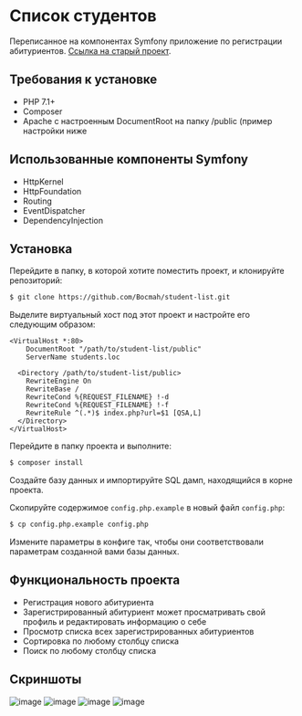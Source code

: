 # Список студентов

Переписанное на компонентах Symfony приложение по регистрации абитуриентов. [Ссылка на старый проект](https://github.com/Bocmah/student-list).

## Требования к установке

* PHP 7.1+
* Composer
* Apache с настроенным DocumentRoot на папку /public (пример настройки ниже

## Использованные компоненты Symfony

* HttpKernel
* HttpFoundation
* Routing
* EventDispatcher
* DependencyInjection

## Установка

Перейдите в папку, в которой хотите поместить проект, и клонируйте репозиторий:

```sh
$ git clone https://github.com/Bocmah/student-list.git
```

Выделите виртуальный хост под этот проект и настройте его следующим образом:

```apacheconf
<VirtualHost *:80>
    DocumentRoot "/path/to/student-list/public"
    ServerName students.loc
    
  <Directory /path/to/student-list/public>
    RewriteEngine On
    RewriteBase /
    RewriteCond %{REQUEST_FILENAME} !-d
    RewriteCond %{REQUEST_FILENAME} !-f
    RewriteRule ^(.*)$ index.php?url=$1 [QSA,L]
  </Directory>
</VirtualHost>
```

Перейдите в папку проекта и выполните:

```sh
$ composer install
```

Создайте базу данных и импортируйте SQL дамп, находящийся в корне проекта.

Скопируйте содержимое `config.php.example` в новый файл `config.php`:

```sh
$ cp config.php.example config.php
```

Измените параметры в конфиге так, чтобы они соответствовали параметрам созданной вами базы данных.

## Функциональность проекта

* Регистрация нового абитуриента
* Зарегистрированный абитуриент может просматривать свой профиль и редактировать информацию о себе
* Просмотр списка всех зарегистрированных абитуриентов
* Сортировка по любому столбцу списка
* Поиск по любому столбцу списка

## Скриншоты
![image](https://user-images.githubusercontent.com/32432647/46250191-56ea1d00-c43e-11e8-8411-52f603c8d773.png)
![image](https://user-images.githubusercontent.com/32432647/46250218-daa40980-c43e-11e8-8eee-94dd96fc5a3c.png)
![image](https://user-images.githubusercontent.com/32432647/46250219-daa40980-c43e-11e8-95d8-33c7ed5ebfbf.png)
![image](https://user-images.githubusercontent.com/32432647/46250220-daa40980-c43e-11e8-80ec-73423e924193.png)



